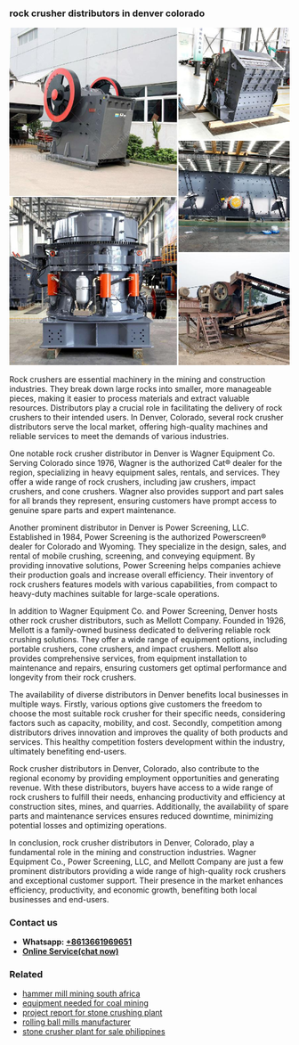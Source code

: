 <h3>rock crusher distributors in denver colorado</h3><img src='1708663563.jpg' alt=''><p>Rock crushers are essential machinery in the mining and construction industries. They break down large rocks into smaller, more manageable pieces, making it easier to process materials and extract valuable resources. Distributors play a crucial role in facilitating the delivery of rock crushers to their intended users. In Denver, Colorado, several rock crusher distributors serve the local market, offering high-quality machines and reliable services to meet the demands of various industries.</p><p>One notable rock crusher distributor in Denver is Wagner Equipment Co. Serving Colorado since 1976, Wagner is the authorized Cat® dealer for the region, specializing in heavy equipment sales, rentals, and services. They offer a wide range of rock crushers, including jaw crushers, impact crushers, and cone crushers. Wagner also provides support and part sales for all brands they represent, ensuring customers have prompt access to genuine spare parts and expert maintenance.</p><p>Another prominent distributor in Denver is Power Screening, LLC. Established in 1984, Power Screening is the authorized Powerscreen® dealer for Colorado and Wyoming. They specialize in the design, sales, and rental of mobile crushing, screening, and conveying equipment. By providing innovative solutions, Power Screening helps companies achieve their production goals and increase overall efficiency. Their inventory of rock crushers features models with various capabilities, from compact to heavy-duty machines suitable for large-scale operations.</p><p>In addition to Wagner Equipment Co. and Power Screening, Denver hosts other rock crusher distributors, such as Mellott Company. Founded in 1926, Mellott is a family-owned business dedicated to delivering reliable rock crushing solutions. They offer a wide range of equipment options, including portable crushers, cone crushers, and impact crushers. Mellott also provides comprehensive services, from equipment installation to maintenance and repairs, ensuring customers get optimal performance and longevity from their rock crushers.</p><p>The availability of diverse distributors in Denver benefits local businesses in multiple ways. Firstly, various options give customers the freedom to choose the most suitable rock crusher for their specific needs, considering factors such as capacity, mobility, and cost. Secondly, competition among distributors drives innovation and improves the quality of both products and services. This healthy competition fosters development within the industry, ultimately benefiting end-users.</p><p>Rock crusher distributors in Denver, Colorado, also contribute to the regional economy by providing employment opportunities and generating revenue. With these distributors, buyers have access to a wide range of rock crushers to fulfill their needs, enhancing productivity and efficiency at construction sites, mines, and quarries. Additionally, the availability of spare parts and maintenance services ensures reduced downtime, minimizing potential losses and optimizing operations.</p><p>In conclusion, rock crusher distributors in Denver, Colorado, play a fundamental role in the mining and construction industries. Wagner Equipment Co., Power Screening, LLC, and Mellott Company are just a few prominent distributors providing a wide range of high-quality rock crushers and exceptional customer support. Their presence in the market enhances efficiency, productivity, and economic growth, benefiting both local businesses and end-users.</p><h3>Contact us</h3><ul><li><strong>Whatsapp:&nbsp;<a href="https://wa.me/8613661969651">+8613661969651</a></strong></li><li><a href="https://swt.shibang-china.com/?git&amp;zhl&amp;rock crusher distributors in denver colorado"><strong>Online Service(chat now)</strong></a></li></ul><h3>Related</h3><ul><li><a href='hammer mill mining south africa.md'>hammer mill mining south africa</a></li><li><a href='equipment needed for coal mining.md'>equipment needed for coal mining</a></li><li><a href='project report for stone crushing plant.md'>project report for stone crushing plant</a></li><li><a href='rolling ball mills manufacturer.md'>rolling ball mills manufacturer</a></li><li><a href='stone crusher plant for sale philippines.md'>stone crusher plant for sale philippines</a></li></ul>